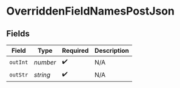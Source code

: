 # OverriddenFieldNamesPostJson


## Fields

| Field              | Type               | Required           | Description        |
| ------------------ | ------------------ | ------------------ | ------------------ |
| `outInt`           | *number*           | :heavy_check_mark: | N/A                |
| `outStr`           | *string*           | :heavy_check_mark: | N/A                |